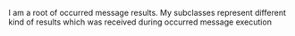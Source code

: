 I am a root of occurred message results.
My subclasses represent different kind of results which was received during occurred message execution
